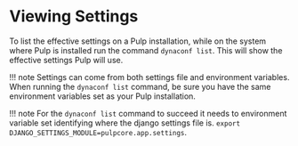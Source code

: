 

# Viewing Settings

To list the effective settings on a Pulp installation, while on the system where Pulp is installed
run the command `dynaconf list`. This will show the effective settings Pulp will use.

!!! note
Settings can come from both settings file and environment variables. When running the
`dynaconf list` command, be sure you have the same environment variables set as your Pulp
installation.


!!! note
For the `dynaconf list` command to succeed it needs to environment variable set identifying
where the django settings file is. `export DJANGO_SETTINGS_MODULE=pulpcore.app.settings`.

